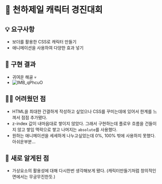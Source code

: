 # 🥳 천하제일 캐릭터 경진대회


## 💡 요구사항
- 보더를 활용한 CSS로 캐릭터 만들기
- 애니메이션을 사용하여 다양한 효과 넣기

## 📝 구현 결과
- 귀여운 해골 💀
- ![IMB_qPhcuO](https://user-images.githubusercontent.com/97894417/162886432-6d342385-f78d-46f3-84fc-83be3dc83050.GIF)


## 😵‍💫 어려웠던 점
- HTML을 최대한 간결하게 작성하고 싶었으나 CSS를 꾸미는데에 있어서 한계를 느껴서 점점 추가됐다.
- z-index 값이 내마음대로 쌓이지 않았다. 그래서 구현하는데 플로우 흐름을 건들이지 않고 쌓임 맥락으로 쌓고 나머지는 `absolute`를 사용했다.
- 원하는 애니메이션을 세세하게 나누고싶었는데 0%, 100% 밖에 사용하지 못했다. 아쉬운부분...

## 🚀 새로 알게된 점
- 가상요소의 활용성에 대해 다시한번 생각해보게 됐다. (캐릭터만들기처럼 창의적인 면에서는 무궁무진한듯.)
